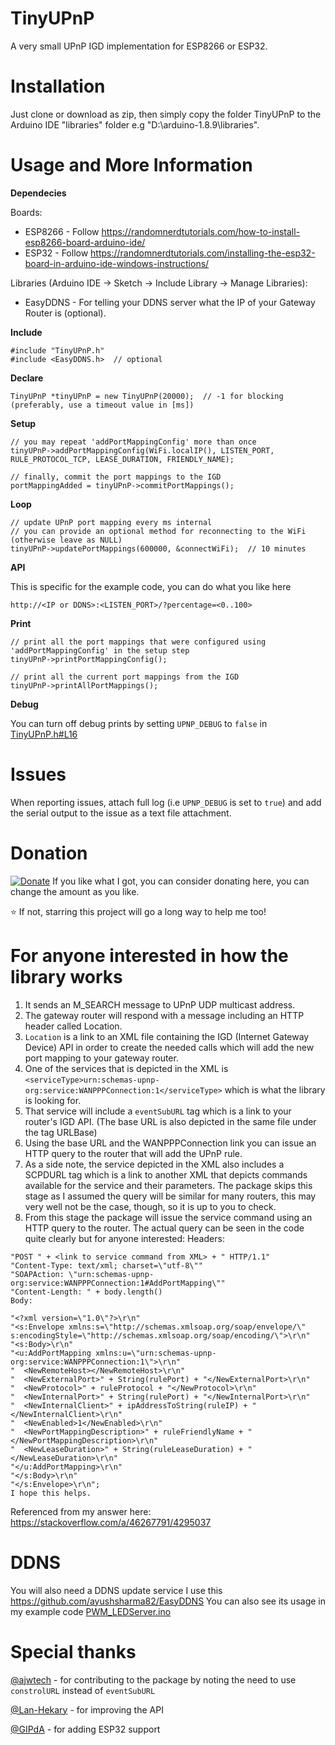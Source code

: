 # TinyUPnP
A very small UPnP IGD implementation for ESP8266 or ESP32.

Installation
=
Just clone or download as zip, then simply copy the folder TinyUPnP to the Arduino IDE "libraries" folder e.g "D:\arduino-1.8.9\libraries".

Usage and More Information
=

**Dependecies**

Boards:
* ESP8266 - Follow https://randomnerdtutorials.com/how-to-install-esp8266-board-arduino-ide/
* ESP32 - Follow https://randomnerdtutorials.com/installing-the-esp32-board-in-arduino-ide-windows-instructions/

Libraries (Arduino IDE -> Sketch -> Include Library -> Manage Libraries):
* EasyDDNS - For telling your DDNS server what the IP of your Gateway Router is (optional).

**Include**
```
#include "TinyUPnP.h"
#include <EasyDDNS.h>  // optional
```

**Declare**
```
TinyUPnP *tinyUPnP = new TinyUPnP(20000);  // -1 for blocking (preferably, use a timeout value in [ms])
```
**Setup**
```
// you may repeat 'addPortMappingConfig' more than once
tinyUPnP->addPortMappingConfig(WiFi.localIP(), LISTEN_PORT, RULE_PROTOCOL_TCP, LEASE_DURATION, FRIENDLY_NAME);

// finally, commit the port mappings to the IGD
portMappingAdded = tinyUPnP->commitPortMappings();
```
**Loop**
```
// update UPnP port mapping every ms internal
// you can provide an optional method for reconnecting to the WiFi (otherwise leave as NULL)
tinyUPnP->updatePortMappings(600000, &connectWiFi);  // 10 minutes
```
**API**

This is specific for the example code, you can do what you like here
```
http://<IP or DDNS>:<LISTEN_PORT>/?percentage=<0..100>
```
**Print**
```
// print all the port mappings that were configured using 'addPortMappingConfig' in the setup step
tinyUPnP->printPortMappingConfig();

// print all the current port mappings from the IGD
tinyUPnP->printAllPortMappings();
```
**Debug**

You can turn off debug prints by setting `UPNP_DEBUG` to `false` in [TinyUPnP.h#L16](https://github.com/ofekp/TinyUPnP/blob/master/src/TinyUPnP.h#L16)

Issues
=
When reporting issues, attach full log (i.e `UPNP_DEBUG` is set to `true`) and add the serial output to the issue as a text file attachment.

Donation
=
[![Donate](https://www.paypalobjects.com/en_US/i/btn/btn_donate_LG.gif)](https://www.paypal.me/ofekpearl/1usd) If you like what I got, you can consider donating here, you can change the amount as you like.

:star: If not, starring this project will go a long way to help me too!

For anyone interested in how the library works
=
1. It sends an M_SEARCH message to UPnP UDP multicast address.
2. The gateway router will respond with a message including an HTTP header called Location.
3. `Location` is a link to an XML file containing the IGD (Internet Gateway Device) API in order to create the needed calls which will add the new port mapping to your gateway router.
4. One of the services that is depicted in the XML is `<serviceType>urn:schemas-upnp-org:service:WANPPPConnection:1</serviceType>` which is what the library is looking for.
5. That service will include a `eventSubURL` tag which is a link to your router's IGD API. (The base URL is also depicted in the same file under the tag URLBase)
6. Using the base URL and the WANPPPConnection link you can issue an HTTP query to the router that will add the UPnP rule.
7. As a side note, the service depicted in the XML also includes a SCPDURL tag which is a link to another XML that depicts commands available for the service and their parameters. The package skips this stage as I assumed the query will be similar for many routers, this may very well not be the case, though, so it is up to you to check.
8. From this stage the package will issue the service command using an HTTP query to the router. The actual query can be seen in the code quite clearly but for anyone interested:
Headers:
```
"POST " + <link to service command from XML> + " HTTP/1.1"
"Content-Type: text/xml; charset=\"utf-8\""
"SOAPAction: \"urn:schemas-upnp-org:service:WANPPPConnection:1#AddPortMapping\""
"Content-Length: " + body.length()
Body:

"<?xml version=\"1.0\"?>\r\n"
"<s:Envelope xmlns:s=\"http://schemas.xmlsoap.org/soap/envelope/\" s:encodingStyle=\"http://schemas.xmlsoap.org/soap/encoding/\">\r\n"
"<s:Body>\r\n"
"<u:AddPortMapping xmlns:u=\"urn:schemas-upnp-org:service:WANPPPConnection:1\">\r\n"
"  <NewRemoteHost></NewRemoteHost>\r\n"
"  <NewExternalPort>" + String(rulePort) + "</NewExternalPort>\r\n"
"  <NewProtocol>" + ruleProtocol + "</NewProtocol>\r\n"
"  <NewInternalPort>" + String(rulePort) + "</NewInternalPort>\r\n"
"  <NewInternalClient>" + ipAddressToString(ruleIP) + "</NewInternalClient>\r\n"
"  <NewEnabled>1</NewEnabled>\r\n"
"  <NewPortMappingDescription>" + ruleFriendlyName + "</NewPortMappingDescription>\r\n"
"  <NewLeaseDuration>" + String(ruleLeaseDuration) + "</NewLeaseDuration>\r\n"
"</u:AddPortMapping>\r\n"
"</s:Body>\r\n"
"</s:Envelope>\r\n";
I hope this helps.
```
Referenced from my answer here:
https://stackoverflow.com/a/46267791/4295037

DDNS
=
You will also need a DDNS update service
I use this https://github.com/ayushsharma82/EasyDDNS
You can also see its usage in my example code [PWM_LEDServer.ino](https://github.com/ofekp/TinyUPnP/blob/master/examples/PWM_LEDServer/PWM_LEDServer.ino)

Special thanks
=
[@ajwtech](https://github.com/ajwtech) - for contributing to the package by noting the need to use `constrolURL` instead of `eventSubURL`

[@Lan-Hekary](https://github.com/Lan-Hekary) - for improving the API

[@GIPdA](https://github.com/GIPdA) - for adding ESP32 support
